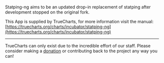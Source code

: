 Statping-ng aims to be an updated drop-in replacement of statping after development stopped on the original fork.

This App is supplied by TrueCharts, for more information visit the manual: [https://truecharts.org/charts/incubator/statping-ng](https://truecharts.org/charts/incubator/statping-ng)

---

TrueCharts can only exist due to the incredible effort of our staff.
Please consider making a [donation](https://truecharts.org/sponsor) or contributing back to the project any way you can!
